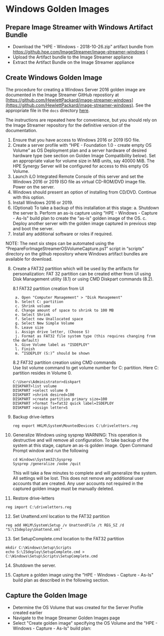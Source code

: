 # Windows Golden Images

## Prepare Image Streamer with Windows Artifact Bundle

- Download the "HPE - Windows - 2018-10-26.zip" artifact bundle from https://github.hpe.com/ImageStreamer/image-streamer-windows (
- Upload the Artifact bundle to the Image Streamer appliance
- Extract the Artifact Bundle on the Image Streamer appliance


## Create Windows Golden Image

The procedure for creating a Windows Server 2016 golden image are documented in the Image Streamer GitHub repostiory at [https://github.com/HewlettPackard/image-streamer-windows](https://github.com/HewlettPackard/image-streamer-windows). See the appropriate file in the `docs` directory [here](https://github.com/HewlettPackard/image-streamer-windows/raw/v4.2/docs/HPE%20Synergy%20Image%20Streamer%20Microsoft%20Windows%20Artifact%20Bundle%20Documentation%20.pdf).

The instructions are repeated here for convenience, but you should rely on the Image Streamer repository for the definitive version of the documentation.

1. Ensure that you have access to Windows 2016 or 2019 ISO file.
2. Create a server profile with “HPE - Foundation 1.0 - create empty OS Volume” as OS Deployment plan
and a server hardware of desired hardware type (see section on Golden Image Compatibility below). Set
an appropriate value for volume size in MiB units, say 40000 MiB. The HPE Synergy Server will be
configured for access to this empty OS Volume.
3. Launch iLO Integrated Remote Console of this server and set the Windows 2016 or 2019 ISO file as
virtual CD-ROM/DVD image file. Power on the server.
4. Windows should present an option of installing from CD/DVD. Continue with this option.
5. Install Windows 2016 or 2019.
6. (Optional) To take a backup of this installation at this stage:
    a. Shutdown the server
    b. Perform an as-is capture using "HPE - Windows - Capture - As-Is" build plan to create the "as-is"
golden image of the OS.
    c. Deploy another server with the golden image captured in previous step and boot the server.
7. Install any additional software or roles if required.

NOTE: The next six steps can be automated using the “PrepareForImageStreamerOSVolumeCapture.ps1” script in “scripts” directory on the github repository where Windows artifact bundles are available for download.

8. Create a FAT32 partition which will be used by the artifacts for personalization:
    FAT 32 partition can be created either from UI using Disk Management utility (8.1) or using CMD Diskpart commands (8.2).

    8.1 FAT32 partition creation from UI

        a. Open "Computer Management" > "Disk Management"
        b. Select C: partition
        c. Shrink volume
        d. Change amount of space to shrink to 100 MB
        e. Select Shrink
        f. Select new Unallocated space
        g. Select New Simple Volume
        h. Leave size
        i. Assign drive letter, (Choose S)
        j. Format as FAT32 file system type (this requires changing from the default)
        k. Give Volume label as "ISDEPLOY"
        l. Finish
        m. “ISDEPLOY (S:)” should be shown
    
    8.2 FAT32 partition creation using CMD commands  
        Use list volume command to get volume number for C: partition. Here C: partition resides in Volume 0.

    ```
    C:\Users\Administrator>diskpart 
    DISKPART>list volume 
    DISKPART >select volume 0 
    DISKPART >shrink desired=100 
    DISKPART >create partition primary size=100 
    DISKPART >format fs=fat32 quick label=ISDEPLOY 
    DISKPART >assign letter=S
    ```

9. Backup drive-letters 
    ```
    reg export HKLM\System\MountedDevices C:\driveletters.reg
    ```
10. Generalize Windows using sysprep
    WARNING: This operation is destructive and will remove all configuration. To take backup of the system at this stage, capture an as-is golden image.
    Open Command Prompt window and run the following

    ```
    cd Windows\System32\Sysprep 
    Sysprep /generalize /oobe /quit
    ```

    This will take a few minutes to complete and will generalize the system. All settings will be lost. This does not remove any additional user accounts that are created. Any user accounts not required in the captured golden image must be manually deleted.

11. Restore drive-letters 
```
reg import C:\driveletters.reg
```
12. Set Unattend.xml location to the FAT32 partition 
```
reg add HKLM\System\Setup /v UnattendFile /t REG_SZ /d "S:\ISdeploy\Unattend.xml"
```
13. Set SetupComplete.cmd location to the FAT32 partition 
```
mkdir C:\Windows\Setup\Scripts 
echo S:\ISdeploy\SetupComplete.cmd > C:\Windows\Setup\Scripts\SetupComplete.cmd
```

14. Shutdown the server.

15. Capture a golden image using the "HPE - Windows - Capture - As-Is" build plan as described in the following section.


## Capture the Golden Image

- Determine the OS Volume that was created for the Server Profile created earlier
- Navigate to the Image Streamer Golden Images page
- Select "Create golden image" specifying the OS Volume and the "HPE - Windows - Capture - As-Is" build plan:


